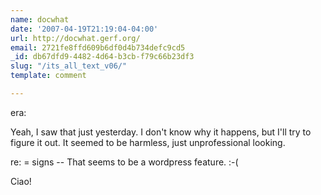 ```yaml
---
name: docwhat
date: '2007-04-19T21:19:04-04:00'
url: http://docwhat.gerf.org/
email: 2721fe8ffd609b6df0d4b734defc9cd5
_id: db67dfd9-4482-4d64-b3cb-f79c66b23df3
slug: "/its_all_text_v06/"
template: comment

---
```


era:

Yeah, I saw that just yesterday.  I don't know why it happens, but I'll try to figure it out.  It seemed to be harmless, just unprofessional looking.

re: = signs -- That seems to be a wordpress feature. :-(

Ciao!
